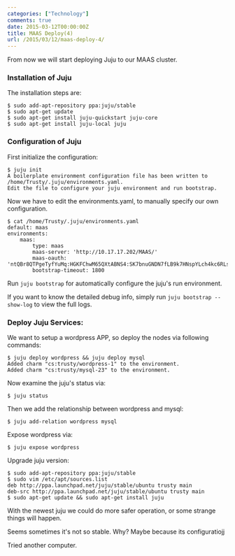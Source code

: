 ```yaml
---
categories: ["Technology"]
comments: true
date: 2015-03-12T00:00:00Z
title: MAAS Deploy(4)
url: /2015/03/12/maas-deploy-4/
---
```


From now we will start deploying Juju to our MAAS cluster.    
### Installation of Juju
The installation steps are:    

```
$ sudo add-apt-repository ppa:juju/stable
$ sudo apt-get update
$ sudo apt-get install juju-quickstart juju-core
$ sudo apt-get install juju-local juju

```
### Configuration of Juju
First initialize the configuration:    

```
$ juju init
A boilerplate environment configuration file has been written to /home/Trusty/.juju/environments.yaml.
Edit the file to configure your juju environment and run bootstrap.

```
Now we have to edit the environments.yaml, to manually specify our own configuration.    

```
$ cat /home/Trusty/.juju/environments.yaml
default: maas
environments:
    maas:
        type: maas
        maas-server: 'http://10.17.17.202/MAAS/'
        maas-oauth: 'ntQBr8QTPgeTyfYuMq:HGKFChwM65QXtABNS4:SK7bnuGNDN7fLB9k7HNspYLch4kc6RLs'
        bootstrap-timeout: 1800

```
Run `juju bootstrap` for automatically configure the juju's run environment.   

If you want to know the detailed debug info, simply run `juju bootstrap --show-log` to view the full logs.   
### Deploy Juju Services:    
We want to setup a wordpress APP, so deploy the nodes via following commands:   

```
$ juju deploy wordpress && juju deploy mysql 
Added charm "cs:trusty/wordpress-1" to the environment.
Added charm "cs:trusty/mysql-23" to the environment.

```
Now examine the juju's status via:   

```
$ juju status

```
Then we add the relationship between wordpress and mysql:    

```
$ juju add-relation wordpress mysql

```
Expose wordpress via:     

```
$ juju expose wordpress

```

Upgrade juju version:    

```
$ sudo add-apt-repository ppa:juju/stable
$ sudo vim /etc/apt/sources.list
deb http://ppa.launchpad.net/juju/stable/ubuntu trusty main 
deb-src http://ppa.launchpad.net/juju/stable/ubuntu trusty main 
$ sudo apt-get update && sudo apt-get install juju

```
With the newest juju we could do more safer operation, or some strange things will happen.   


Seems sometimes it's not so stable. Why? Maybe because its configuratiojj

Tried another computer.       
